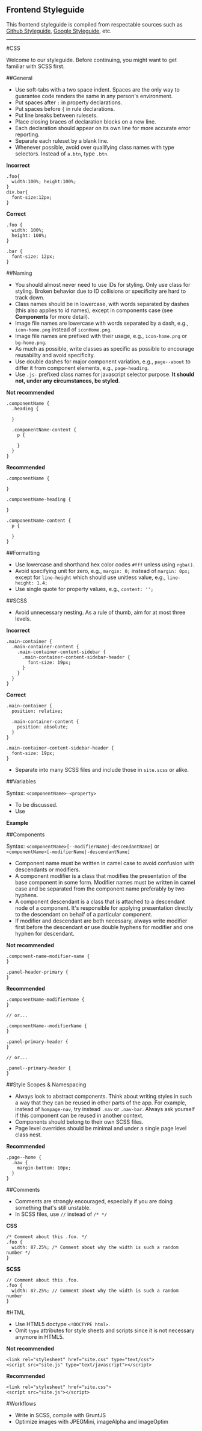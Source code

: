 ## Frontend Styleguide

This frontend styleguide is compiled from respectable sources such as [Github Styleguide](https://github.com/styleguide), [Google Styleguide](https://code.google.com/p/google-styleguide/), etc.

---

#CSS

Welcome to our styleguide. Before continuing, you might want to get familiar with SCSS first.

##General

- Use soft-tabs with a two space indent. Spaces are the only way to guarantee code renders the same in any person's environment.
- Put spaces after `:` in property declarations.
- Put spaces before `{` in rule declarations.
- Put line breaks between rulesets.
- Place closing braces of declaration blocks on a new line.
- Each declaration should appear on its own line for more accurate error reporting.
- Separate each ruleset by a blank line.
- Whenever possible, avoid over qualifying class names with type selectors. Instead of `a.btn`, type `.btn`.

**Incorrect**

    .foo{
      width:100%; height:100%;
    }
    div.bar{
      font-size:12px;
    }

**Correct**

    .foo {
      width: 100%;
      height: 100%;
    }
    
    .bar {
      font-size: 12px;
    }

##Naming

- You should almost never need to use IDs for styling. Only use class for styling. Broken behavior due to ID collisions or specificity are hard to track down.
- Class names should be in lowercase, with words separated by dashes (this also applies to id names), except in components case (see **Components** for more detail).
- Image file names are lowercase with words separated by a dash, e.g., `icon-home.png` instead of  `iconHome.png`.
- Image file names are prefixed with their usage, e.g., `icon-home.png` or `bg-home.png`.
- As much as possible, write classes as specific as possible to encourage reusability and avoid specificity.
- Use double dashes for major component variation, e.g., `page--about` to differ it from component elements, e.g., `page-heading`.
- Use `.js-` prefixed class names for javascript selector purpose. **It should not, under any circumstances, be styled**.

**Not recommended**
    
    .componentName {
      .heading {
      
      }

      .componentName-content {
        p {
        
        }
      }
    }

**Recommended**
    
    .componentName {
      
    }

    .componentName-heading {
    
    }
    
    .componentName-content {
      p {
      
      }
    }

##Formatting

- Use lowercase and shorthand hex color codes `#fff` unless using `rgba()`.
- Avoid specifying unit for zero, e.g., `margin: 0;` instead of `margin: 0px;` except for `line-height` which should use unitless value, e.g., `line-height: 1.4;`
- Use single quote for property values, e.g., `content: '';`


##SCSS

- Avoid unnecessary nesting. As a rule of thumb, aim for at most three levels.

**Incorrect**  

    .main-container {
      .main-container-content {
        .main-container-content-sidebar {
          .main-container-content-sidebar-header {
            font-size: 19px;
          }
        }
      }
    }

**Correct**  
    
    .main-container {
      position: relative;
      
      .main-container-content {
        position: absolute;
      }
    }

    .main-container-content-sidebar-header {
      font-size: 19px;
    }

- Separate into many SCSS files and include those in `site.scss` or alike.

##Variables

Syntax: `<componentName>-<property>`

- To be discussed.
- Use 


**Example**

    

##Components

Syntax: `<componentName>[--modifierName|-descendantName]` or `<componentName>[-modifierName|-descendantName]`

- Component name must be written in camel case to avoid confusion with descendants or modifiers.
- A component modifier is a class that modifies the presentation of the base component in some form. Modifier names must be written in camel case and be separated from the component name preferably by two hyphens.
- A component descendant is a class that is attached to a descendant node of a component. It's responsible for applying presentation directly to the descendant on behalf of a particular component.
- If modifier and descendant are both necessary, always write modifier first before the descendant **or** use double hyphens for modifier and one hyphen for descendant.

**Not recommended**
    
    .component-name-modifier-name {
    }
    
    .panel-header-primary {
    }

**Recommended**
    
    .componentName-modifierName {
    }
    
    // or...

    .componentName--modifierName {
    }
    
    .panel-primary-header {
    }

    // or...
    
    .panel--primary-header {
    }


##Style Scopes & Namespacing

- Always look to abstract components. Think about writing styles in such a way that they can be reused in other parts of the app. For example, instead of `hompage-nav`, try instead `.nav` or `.nav-bar`. Always ask yourself if this component can be reused in another context.
- Components should belong to their own SCSS files.
- Page level overrides should be minimal and under a single page level class nest.

**Recommended**

    .page--home {
      .nav {
        margin-bottom: 10px;
      }
    }


##Comments

- Comments are strongly encouraged, especially if you are doing something that's still unstable.
- In SCSS files, use `//` instead of `/* */`

**CSS**

    /* Comment about this .foo. */
    .foo {
      width: 87.25%; /* Comment about why the width is such a random number */
    }

**SCSS**

    // Comment about this .foo.
    .foo {
      width: 87.25%; // Comment about why the width is such a random number
    }


#HTML

- Use HTML5 doctype `<!DOCTYPE html>`.
- Omit `type` attributes for style sheets and scripts since it is not necessary anymore in HTML5.

**Not recommended**

    <link rel="stylesheet" href="site.css" type="text/css">
    <script src="site.js" type="text/javascript"></script>

**Recommended**

    <link rel="stylesheet" href="site.css">
    <script src="site.js"></script>




#Workflows

- Write in SCSS, compile with GruntJS
- Optimize images with JPEGMini, imageAlpha and imageOptim